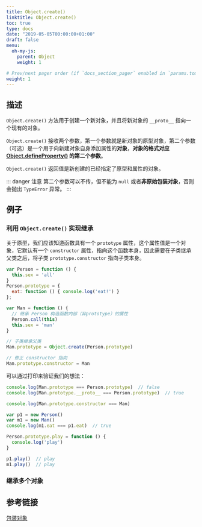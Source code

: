 ```yaml
---
title: Object.create()
linktitle: Object.create()
toc: true
type: docs
date: "2019-05-05T00:00:00+01:00"
draft: false
menu:
  oh-my-js:
    parent: Object
    weight: 1

# Prev/next pager order (if `docs_section_pager` enabled in `params.toml`)
weight: 1
---
```


## 描述

`Object.create()` 方法用于创建一个新对象，并且将新对象的 `__proto__` 指向一个现有的对象。

`Object.create()` 接收两个参数，第一个参数就是新对象的原型对象，第二个参数（可选）是一个用于向新建对象自身添加属性的**对象**，**对象的格式对应 [Object.defineProperty()](./07-Object.defineProperty.md) 的第二个参数**。

`Object.create()` 返回值是新创建的已经指定了原型和属性的对象。

::: danger 注意
第二个参数可以不传，但不能为 `null` 或者**非原始包装对象**，否则会抛出 `TypeError` 异常。
:::

## 例子

### 利用 `Object.create()` 实现继承

关于原型，我们应该知道函数具有一个 `prototype` 属性，这个属性值是一个对象，它默认有一个 `constructor` 属性，指向这个函数本身，因此需要在子类继承父类之后，将子类 `prototype.constructor` 指向子类本身。

```js {10,15,18}
var Person = function () {
  this.sex = 'all'
}
Person.prototype = {
  eat: function () { console.log('eat!') }
};

var Man = function () {
  // 继承 Person 构造函数内部（非prototype）的属性
  Person.call(this)
  this.sex = 'man'
}

// 子类继承父类
Man.prototype = Object.create(Person.prototype)

// 修正 constructor 指向
Man.prototype.constructor = Man
```

可以通过打印来验证我们的想法：

```js
console.log(Man.prototype === Person.prototype)  // false
console.log(Man.prototype.__proto__ === Person.prototype)  // true

console.log(Man.prototype.constructor === Man)

var p1 = new Person()
var m1 = new Man()
console.log(m1.eat === p1.eat)  // true

Person.prototype.play = function () {
  console.log('play')
}

p1.play()  // play
m1.play()  // play
```

### 继承多个对象


## 参考链接

[包装对象](https://javascript.ruanyifeng.com/stdlib/wrapper.html)